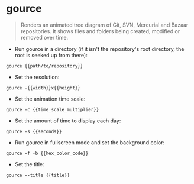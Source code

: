 # gource

> Renders an animated tree diagram of Git, SVN, Mercurial and Bazaar repositories.
> It shows files and folders being created, modified or removed over time.

- Run gource in a directory (if it isn't the repository's root directory, the root is seeked up from there):

`gource {{path/to/repository}}`

- Set the resolution:

`gource -{{width}}x{{height}}`

- Set the animation time scale:

`gource -c {{time_scale_multiplier}}`

- Set the amount of time to display each day:

`gource -s {{seconds}}`

- Run gource in fullscreen mode and set the background color:

`gource -f -b {{hex_color_code}}`

- Set the title:

`gource --title {{title}}`
